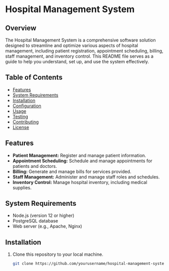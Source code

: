 # Hospital Management System

## Overview

The Hospital Management System is a comprehensive software solution designed to streamline and optimize various aspects of hospital management, including patient registration, appointment scheduling, billing, staff management, and inventory control. This README file serves as a guide to help you understand, set up, and use the system effectively.

## Table of Contents

- [Features](#features)
- [System Requirements](#system-requirements)
- [Installation](#installation)
- [Configuration](#configuration)
- [Usage](#usage)
- [Testing](#testing)
- [Contributing](#contributing)
- [License](#license)

## Features

- **Patient Management:** Register and manage patient information.
- **Appointment Scheduling:** Schedule and manage appointments for patients and doctors.
- **Billing:** Generate and manage bills for services provided.
- **Staff Management:** Administer and manage staff roles and schedules.
- **Inventory Control:** Manage hospital inventory, including medical supplies.

## System Requirements

- Node.js (version 12 or higher)
- PostgreSQL database
- Web server (e.g., Apache, Nginx)

## Installation

1. Clone this repository to your local machine.

   ```bash
   git clone https://github.com/yourusername/hospital-management-system.git
